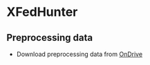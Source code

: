 # XFedHunter
## Preprocessing data
- Download preprocessing data from [OnDrive](https://uithcm-my.sharepoint.com/:f:/g/personal/inseclab_hcmuit_edu_vn/Eqj_2Zlm1IlCnkOC1gOdLBQBDCwxfBy6zxqX2adoqLtbPg?e=0jVvDE)